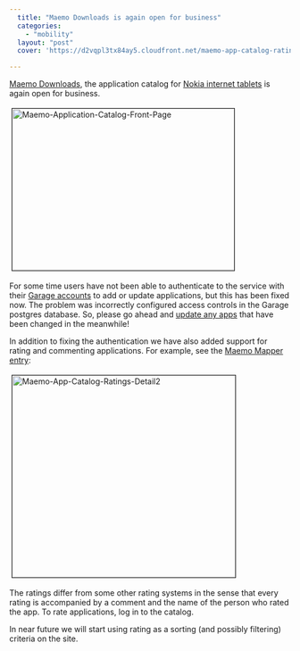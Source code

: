 ```yaml
---
  title: "Maemo Downloads is again open for business"
  categories: 
    - "mobility"
  layout: "post"
  cover: 'https://d2vqpl3tx84ay5.cloudfront.net/maemo-app-catalog-ratings-detail2.jpg'

---
```

<a href="http://downloads.maemo.org/">Maemo Downloads</a>, the application catalog for <a href="http://europe.nokia.com/phones/n800">Nokia internet tablets</a> is again open for business. 

<img src="https://d2vqpl3tx84ay5.cloudfront.net/maemo-application-catalog-front-page.jpg" height="290" width="398" border="1" hspace="4" vspace="4" alt="Maemo-Application-Catalog-Front-Page" />

For some time users have not been able to authenticate to the service with their <a href="https://garage.maemo.org/">Garage accounts</a> to add or update applications, but this has been fixed now. The problem was incorrectly configured access controls in the Garage postgres database. So, please go ahead and <a href="http://test.maemo.org/support/application-catalog/developer-manual.html" title="Application catalog usage instructions">update any apps</a> that have been changed in the meanwhile!

In addition to fixing the authentication we have also added support for rating and commenting applications. For example, see the <a href="http://downloads.maemo.org/product/maemo-mapper/">Maemo Mapper entry</a>:

<img src="https://d2vqpl3tx84ay5.cloudfront.net/maemo-app-catalog-ratings-detail2.jpg" height="362" width="400" border="1" hspace="4" vspace="4" alt="Maemo-App-Catalog-Ratings-Detail2" />

The ratings differ from some other rating systems in the sense that every rating is accompanied by a comment and the name of the person who rated the app. To rate applications, log in to the catalog.

In near future we will start using rating as a sorting (and possibly filtering) criteria on the site.
